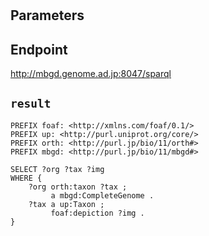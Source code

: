 # 

## Parameters


## Endpoint
http://mbgd.genome.ad.jp:8047/sparql

## `result`

```sparql
PREFIX foaf: <http://xmlns.com/foaf/0.1/>
PREFIX up: <http://purl.uniprot.org/core/>
PREFIX orth: <http://purl.jp/bio/11/orth#>
PREFIX mbgd: <http://purl.jp/bio/11/mbgd#>

SELECT ?org ?tax ?img
WHERE {
    ?org orth:taxon ?tax ;
         a mbgd:CompleteGenome .
    ?tax a up:Taxon ;
         foaf:depiction ?img .
}


```
